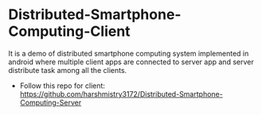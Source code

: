 # Distributed-Smartphone-Computing-Client
It is a demo of distributed smartphone computing system implemented in android where multiple client apps are connected to server app and server distribute task among all the clients.
- Follow this repo for client: https://github.com/harshmistry3172/Distributed-Smartphone-Computing-Server
